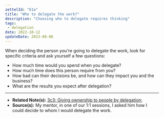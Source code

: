 ```yaml
---
zettelId: "61a"
title: "Who to delegate the work?"
description: "Choosing who to delegate requires thinking"
tags:
 - delegation
date: 2022-10-12
updateDate: 2023-08-08
---
```


When deciding the person you're going to delegate the work, look for specific criteria and ask yourself a few questions:

- How much time would you spend when you delegate?
- How much time does this person require from you?
- How bad can their decisions be, and how can they impact you and the business?
- What are the results you expect after delegation?

---

- **Related Note(s):** [3c3: Giving ownership to people by delegation](/notes/3c3/);
- **Source(s):** My mentor, in one of our 1:1 sessions, I asked him how I could decide to whom I would delegate the work.
